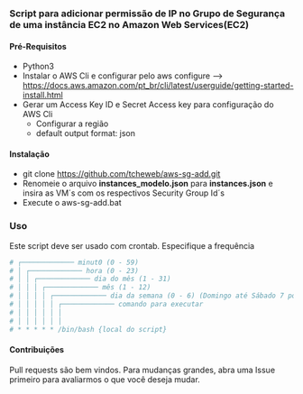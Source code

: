 ### Script para adicionar permissão de IP no Grupo de Segurança de uma instância EC2 no Amazon Web Services(EC2) ###

#### Pré-Requisitos ####  
- Python3
- Instalar o AWS Cli e configurar pelo aws configure --> https://docs.aws.amazon.com/pt_br/cli/latest/userguide/getting-started-install.html  
- Gerar um Access Key ID e Secret Access key para configuração do AWS Cli  
  - Configurar a região   
  - default output format: json  

#### Instalação ####  
- git clone https://github.com/tcheweb/aws-sg-add.git
- Renomeie o arquivo **instances_modelo.json** para **instances.json** e insira as VM´s com os respectivos Security Group Id´s  
- Execute o aws-sg-add.bat  

### Uso ###
Este script deve ser usado com crontab. Especifique a frequência
```bash
# ┌───────────── minut0 (0 - 59)
# │ ┌───────────── hora (0 - 23)
# │ │ ┌───────────── dia do mês (1 - 31)
# │ │ │ ┌───────────── mês (1 - 12)
# │ │ │ │ ┌───────────── dia da semana (0 - 6) (Domingo até Sábado 7 pode ser Domingo em alguns sistemas)
# │ │ │ │ │ ┌───────────── comando para executar                               
# │ │ │ │ │ │
# │ │ │ │ │ │
# * * * * * /bin/bash {local do script}
```
#### Contribuições ####
Pull requests são bem vindos. Para mudanças grandes, abra uma Issue primeiro para avaliarmos o que você deseja mudar.
